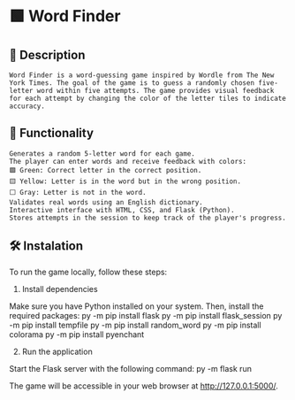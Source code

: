 # 🟩 Word Finder

## 📌 **Description**
    Word Finder is a word-guessing game inspired by Wordle from The New York Times. The goal of the game is to guess a randomly chosen five-letter word within five attempts. The game provides visual feedback for each attempt by changing the color of the letter tiles to indicate accuracy.

## 📌 **Functionality**
    Generates a random 5-letter word for each game.
    The player can enter words and receive feedback with colors:
    🟩 Green: Correct letter in the correct position.
    🟨 Yellow: Letter is in the word but in the wrong position.
    ⬜ Gray: Letter is not in the word.
    Validates real words using an English dictionary.
    Interactive interface with HTML, CSS, and Flask (Python).
    Stores attempts in the session to keep track of the player's progress.

## 🛠️ **Instalation**

To run the game locally, follow these steps:

1. Install dependencies

Make sure you have Python installed on your system. Then, install the required packages:
    py -m pip install flask
    py -m pip install flask_session
    py -m pip install tempfile
    py -m pip install random_word
    py -m pip install colorama
    py -m pip install pyenchant

2. Run the application

Start the Flask server with the following command:
    py -m flask run

The game will be accessible in your web browser at http://127.0.0.1:5000/.



